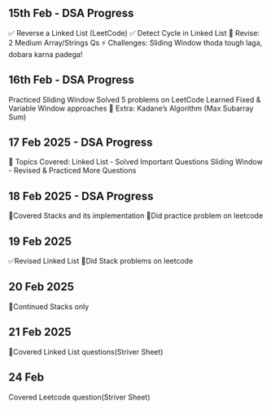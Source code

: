 ## 15th Feb - DSA Progress
✅ Reverse a Linked List (LeetCode)
✅ Detect Cycle in Linked List
🔄 Revise: 2 Medium Array/Strings Qs
⚡ Challenges: Sliding Window thoda tough laga, dobara karna padega!
## 16th Feb - DSA Progress
Practiced Sliding Window
Solved 5 problems on LeetCode
Learned Fixed & Variable Window approaches
🚀 Extra: Kadane’s Algorithm (Max Subarray Sum)
## 17 Feb 2025 - DSA Progress
🔹 Topics Covered: Linked List - Solved Important Questions Sliding Window - Revised & Practiced More Questions
## 18 Feb 2025 - DSA Progress
🔹Covered Stacks and its implementation
🔹Did practice problem on leetcode
## 19 Feb 2025 
✅Revised Linked List
🔹Did Stack problems on leetcode
## 20 Feb 2025
🔹Continued Stacks only
## 21 Feb 2025
🔹Covered Linked List questions(Striver Sheet)
## 24 Feb 
Covered Leetcode question(Striver Sheet)

